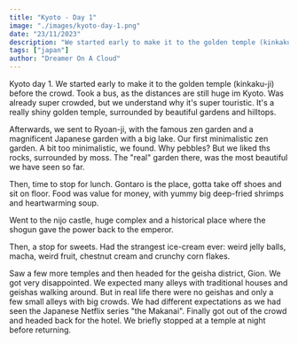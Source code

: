 ```yaml
---
title: "Kyoto - Day 1"
image: "./images/kyoto-day-1.png"
date: "23/11/2023"
description: "We started early to make it to the golden temple (kinkaku-ji) before the crowd. Took a bus, as the distances are still huge im Kyoto."
tags: ["japan"]
author: "Dreamer On A Cloud"
---
```


Kyoto day 1.
We started early to make it to the golden temple (kinkaku-ji) before the crowd. Took a bus, as the distances are still huge im Kyoto. Was already super crowded, but we understand why it's super touristic. It's a really shiny golden temple, surrounded by beautiful gardens and hilltops.

Afterwards, we sent to Ryoan-ji, with the famous zen garden and a magnificent Japanese garden with a big lake. Our first minimalistic zen garden. A bit too minimalistic, we found. Why pebbles? But we liked ths rocks, surrounded by moss. The "real" garden there, was the most beautiful we have seen so far. 

Then, time to stop for lunch. Gontaro is the place, gotta take off shoes and sit on floor. Food was value for money, with yummy big deep-fried shrimps and heartwarming soup.

Went to the nijo castle, huge complex and a historical place where the shogun gave the power back to the emperor.

Then, a stop for sweets. Had the strangest ice-cream ever: weird jelly balls, macha, weird fruit, chestnut cream and crunchy corn flakes.

Saw a few more temples and then headed for the geisha district, Gion. We got very disappointed. We expected many alleys with traditional houses and geishas walking around. But in real life there were no geishas and only a few small alleys with big crowds. We had different expectations as we had seen the Japanese Netflix series "the Makanai". Finally got out of the crowd and headed back for the hotel. We briefly stopped at a temple at night before returning.